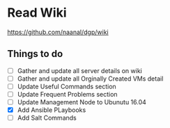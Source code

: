 # Read Wiki

https://github.com/naanal/dgp/wiki

## Things to do

   - [ ] Gather and update all server details on wiki
   - [ ] Gather and update all Orginally Created VMs detail
   - [ ] Update Useful Commands section
   - [ ] Update Frequent Problems section
   - [ ] Update Management Node to Ubunutu 16.04
   - [X] Add Ansible PLaybooks
   - [ ] Add Salt Commands
